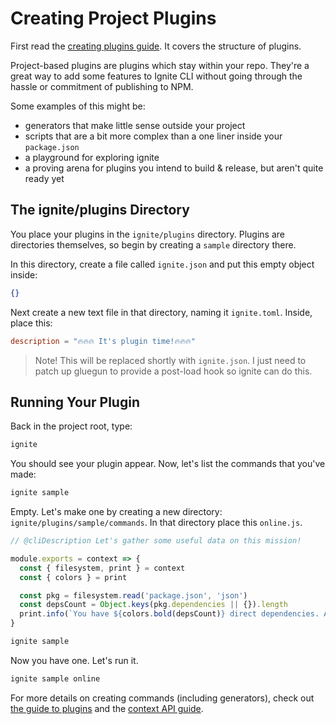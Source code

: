# Creating Project Plugins

First read the [creating plugins guide](./creating-plugins.md).  It covers the structure of plugins.

Project-based plugins are plugins which stay within your repo.  They're a great way to add some features to Ignite CLI without going through the hassle or commitment of publishing to NPM.

Some examples of this might be:

* generators that make little sense outside your project
* scripts that are a bit more complex than a one liner inside your `package.json`
* a playground for exploring ignite
* a proving arena for plugins you intend to build & release, but aren't quite ready yet

## The ignite/plugins Directory

You place your plugins in the `ignite/plugins` directory.  Plugins are directories themselves, so begin by creating a `sample` directory there.

In this directory, create a file called `ignite.json` and put this empty object inside:

```json
{}
```

Next create a new text file in that directory, naming it `ignite.toml`.  Inside, place this:

```toml
description = "🔥🔥🔥 It's plugin time!🔥🔥🔥"
```

> Note! This will be replaced shortly with `ignite.json`.  I just need to patch up gluegun to provide a post-load hook so ignite can do this.

## Running Your Plugin

Back in the project root, type:

```sh
ignite
```

You should see your plugin appear.  Now, let's list the commands that you've made:

```sh
ignite sample
```

Empty.  Let's make one by creating a new directory: `ignite/plugins/sample/commands`.  In that directory place this `online.js`.

```js
// @cliDescription Let's gather some useful data on this mission!

module.exports = context => {
  const { filesystem, print } = context
  const { colors } = print

  const pkg = filesystem.read('package.json', 'json')
  const depsCount = Object.keys(pkg.dependencies || {}).length
  print.info(`You have ${colors.bold(depsCount)} direct dependencies. And they are awesome.`)
}

```

```sh
ignite sample
```

Now you have one.  Let's run it.

```sh
ignite sample online
```

For more details on creating commands (including generators), check out [the guide to plugins](./creating-plugins.md) and the [context API guide](https://infinitered.github.io/gluegun/#/context-api).
